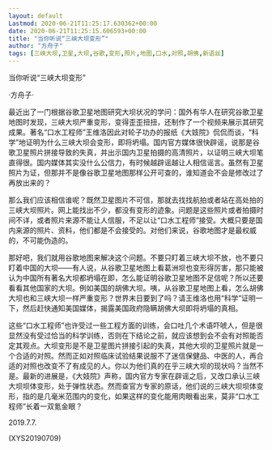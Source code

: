 ```yaml
---
layout: default
Lastmod: 2020-06-21T11:25:17.630362+00:00
date: 2020-06-21T11:25:15.606593+00:00
title: "当你听说“三峡大坝变形”"
author: "方舟子"
tags: [三峡大坝,卫星,大坝,谷歌,变形,照片,地图,口水,对照,胡佛,新语丝]
---
```


当你听说“三峡大坝变形”

·方舟子·

最近出了一门根据谷歌卫星地图研究大坝状况的学问：国外有华人在研究谷歌卫星地图时发现，三峡大坝严重变形，变得歪歪扭扭，还制作了一个视频来展示其研究成果。著名“口水工程师”王维洛因此对轮子功办的报纸《大妓院》侃侃而谈，“科学”地证明为什么三峡大坝会变形，即将坍塌。国内官方媒体很快辟谣，说那是谷歌卫星照片拼接导致的失真，并出示国内卫星拍摄的高清照片，以证明三峡大坝笔直得很。国内媒体其实没什么公信力，有时候越辟谣越让人相信谣言。虽然有卫星照片为证，但那并不是像谷歌卫星地图那样公开可查的，谁知道会不会是修改过了再放出来的？

那么我们应该相信谁呢？既然卫星图片不可信，那就去找找航拍或者站在高处拍的三峡大坝照片。网上能找出不少，都没有变形的迹象。问题是这些照片或者拍摄时间不详，或者照片来源不能让人信服，不足以让“口水工程师”接受。大概只要是国内来源的照片、资料，他们都是不会接受的。对他们来说，谷歌地图才是最权威的，不可能伪造的。

那好吧，我们就用谷歌地图来解决这个问题。不要只盯着三峡大坝不放，也不要只盯着中国的大坝——有人说，从谷歌卫星地图上看葛洲坝也变形得厉害，那只能被认为中国所有著名大坝都坍塌在即，怎么能证明谷歌卫星地图不足信呢？所以还要看看其他国家的大坝。例如美国的胡佛大坝。咦，从谷歌卫星地图上看，怎么胡佛大坝也和三峡大坝一样严重变形？世界末日要到了吗？请王维洛也用“科学”证明一下，然后赶快通知美国媒体，揭露美国政府隐瞒胡佛大坝即将坍塌的真相。

这些“口水工程师”也许受过一些工程方面的训练，会口吐几个术语吓唬人，但是很显然没有受过恰当的科学训练，否则在下结论之前，就应该想到会不会有对照能否定其观点。大坝变形是不是卫星图片拼接引起的失真，其他大坝的卫星照片就是一个合适的对照。然而正如对照临床试验结果说服不了迷信保健品、中医的人，再合适的对照也改变不了有成见的人。你以为他们真的在乎三峡大坝的现状吗？当然不是。最新的进展是，《大妓院》声称，国内官方专家在辟谣之后，又改口承认三峡大坝坝体变形，处于弹性状态。然而查官方专家的原话，他们说的三峡大坝坝体变形，指的是几毫米范围内的变化，如果这样的变化能用肉眼看出来，莫非“口水工程师”长着一双氪金眼？

2019.7.7.

(XYS20190709)

